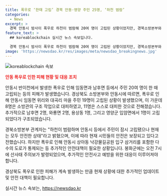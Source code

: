 ```yaml
---
title: 폭우로 ‘한때 고립’ 경북 안동·영양 주민 25명, ‘하천 범람’
categories:
  - News
excerpt: >
  경북 안동시 밤사이 폭우로 하천이 범람해 20여 명이 고립된 상황이었지만, 경북소방본부와 안동시의 노력으로 전원 구조되었다. 현재는 안전한 상태이며, 하천 범람으로 도로 통제 및 봉화군 산사태 주의보가 발령되는 등 안전에 주의가 요구되고 있다.
feature_text: >
  ## koreablockchain 실시간 뉴스 속보입니다.

  경북 안동시 밤사이 폭우로 하천이 범람해 20여 명이 고립된 상황이었지만, 경북소방본부와 안동시의 노력으로 전원 구조되었다. 현재는 안전한 상태이며, 하천 범람으로 도로 통제 및 봉화군 산사태 주의보가 발령되는 등 안전에 주의가 요구되고 있다.
image: 'https://newsdao.kr/res/images/meta/newsdao_breakingnews.jpg'
---
```


<p><img src="https://newsdao.kr/res/images/meta/newsdao_breakingnews.jpg" alt="koreablockchain 속보" /></p>

<p><b><span style="color: #ee2323;">안동 폭우로 인한 피해 현황 및 대응 조치</span></b></p>

<p>안동시 반이천에서 발생한 폭우로 인해 임동면과 남후면 등에서 주민 20여 명이 한 때 고립되는 등의 피해가 발생했습니다. 경상북도 소방본부와 안동시에 따르면, 폭우로 인해 안동시 임동면 위리와 대곡리 마을 주민 19명이 고립된 상황이 발생했으며, 이 가운데 8명은 소방관의 구조 작업으로 대피하였고, 11명은 스스로 대피한 것으로 전해졌습니다. 추가적으로 남후면 2명, 와룡면 2명, 용상동 1명, 그리고 영양군 입암면에서 1명이 고립되었다가 구조되었습니다.</p>

<p>경북소방본부 관계자는 "하천이 범람하며 안동시 등에서 주민이 잠시 고립됐으나 현재는 모두 안전한 상태"라고 밝혔으며, 이에 따라 현재 시민들의 안전은 보장되고 있다고 전했습니다. 하지만 폭우로 인해 안동시 상아동 낙강물길공원 입구 삼거리를 포함한 다수의 도로가 통제되는 등 추가적인 안전대책이 필요한 상황입니다. 봉화군에는 오전 7시에 산사태 주의보가 발령되었으며, 추가적인 안전사고 예방을 위한 대응이 이루어져야 합니다.</p>

<p>경상북도 폭우로 인한 피해가 계속 발생하는 만큼 현재 상황에 대한 추가적인 업데이트 및 안전 대책이 필요합니다.</p>
실시간 뉴스 속보는, <a href="https://newsdao.kr" rel="dofollow">https://newsdao.kr</a>



